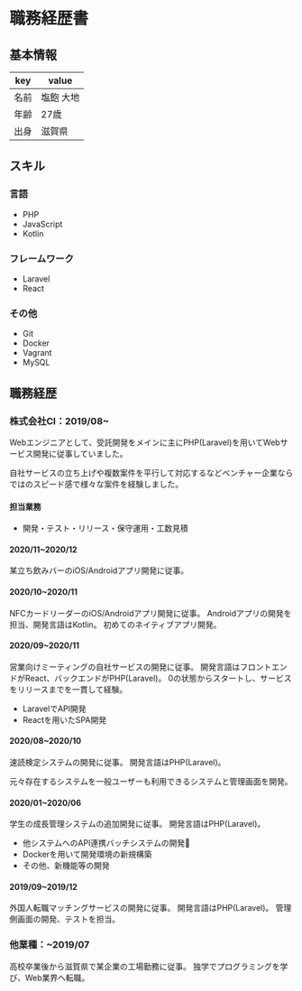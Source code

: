 # 職務経歴書

## 基本情報

|key|value|
|---|-----|
|名前|塩飽 大地|
|年齢|27歳|
|出身|滋賀県|

## スキル
### 言語
- PHP
- JavaScript
- Kotlin
### フレームワーク
- Laravel
- React
### その他
- Git
- Docker
- Vagrant
- MySQL


## 職務経歴

### 株式会社CI：2019/08~
Webエンジニアとして、受託開発をメインに主にPHP(Laravel)を用いてWebサービス開発に従事していました。

自社サービスの立ち上げや複数案件を平行して対応するなどベンチャー企業ならではのスピード感で様々な案件を経験しました。

#### 担当業務
- 開発・テスト・リリース・保守運用・工数見積

#### 2020/11~2020/12
某立ち飲みバーのiOS/Androidアプリ開発に従事。

#### 2020/10~2020/11
NFCカードリーダーのiOS/Androidアプリ開発に従事。
Androidアプリの開発を担当、開発言語はKotlin。
初めてのネイティブアプリ開発。

#### 2020/09~2020/11
営業向けミーティングの自社サービスの開発に従事。
開発言語はフロントエンドがReact、バックエンドがPHP(Laravel)。
0の状態からスタートし、サービスをリリースまでを一貫して経験。

- LaravelでAPI開発
- Reactを用いたSPA開発

#### 2020/08~2020/10
速読検定システムの開発に従事。
開発言語はPHP(Laravel)。

元々存在するシステムを一般ユーザーも利用できるシステムと管理画面を開発。

#### 2020/01~2020/06
学生の成長管理システムの追加開発に従事。
開発言語はPHP(Laravel)。
- 他システムへのAPI連携バッチシステムの開発
- Dockerを用いて開発環境の新規構築
- その他、新機能等の開発

#### 2019/09~2019/12
外国人転職マッチングサービスの開発に従事。
開発言語はPHP(Laravel)。
管理側画面の開発、テストを担当。

### 他業種：~2019/07
高校卒業後から滋賀県で某企業の工場勤務に従事。
独学でプログラミングを学び、Web業界へ転職。